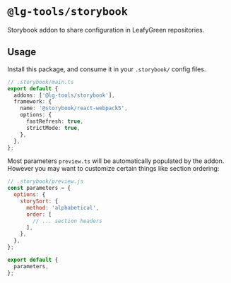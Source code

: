 # `@lg-tools/storybook`

Storybook addon to share configuration in LeafyGreen repositories.

## Usage

Install this package, and consume it in your `.storybook/` config files.

```ts
// .storybook/main.ts
export default {
  addons: ['@lg-tools/storybook'],
  framework: {
    name: '@storybook/react-webpack5',
    options: {
      fastRefresh: true,
      strictMode: true,
    },
  },
};
```

Most parameters `preview.ts` will be automatically populated by the addon. However you may want to customize certain things like section ordering:

```js
// .storybook/preview.js
const parameters = {
  options: {
    storySort: {
      method: 'alphabetical',
      order: [
        // ... section headers
      ],
    },
  },
};

export default {
  parameters,
};
```
